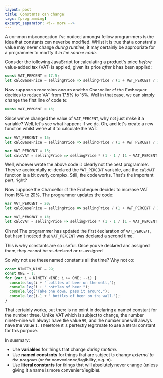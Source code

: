 ```yaml
---
layout: post
title: Constants can change!
tags: [programming]
excerpt_separator: <!-- more -->
---
```

A common misconception I've noticed amongst fellow programmers is the idea that constants can never be modified. Whilst it is true that a constant's value may never change *during runtime*, it may certainly be appropriate for a programmer to modify it *in the source code*.

<!-- more -->

Consider the following JavaScript for calculating a product's price *before* value-added tax (VAT) is applied, given its price *after* it has been applied:
```js
const VAT_PERCENT = 17.5;
let calcBasePrice = sellingPrice => sellingPrice / (1 + VAT_PERCENT / 100);
```

Now suppose a recession occurs and the Chancellor of the Exchequer decides to reduce VAT from 17.5% to 15%. Well in that case, we can simply change the first line of code to:
```js
const VAT_PERCENT = 15;
```

Since we've changed the value of `VAT_PERCENT`, why not just make it a variable? Well, let's see what happens if we do. Oh, and let's create a new function whilst we're at it to calculate the VAT:
```js
var VAT_PERCENT = 15;
let calcBasePrice = sellingPrice => sellingPrice / (1 + VAT_PERCENT / 100);

var VAT_PERCENT = 15;
let calcVAT = sellingPrice => sellingPrice * (1 - 1 / (1 + VAT_PERCENT / 100));
```

Well, whoever wrote the above code is clearly not the best programmer. They've accidentally re-declared the `VAT_PERCENT` variable, and the `calcVAT` function is a bit overly complex. Still, the code works. That's the important part, right?

Now suppose the Chancellor of the Exchequer decides to increase VAT from 15% to 20%. The programmer updates the code:
```js
var VAT_PERCENT = 20;
let calcBasePrice = sellingPrice => sellingPrice / (1 + VAT_PERCENT / 100);

var VAT_PERCENT = 15;
let calcVAT = sellingPrice => sellingPrice * (1 - 1 / (1 + VAT_PERCENT / 100));
```

Oh no! The programmer has updated the first declaration of `VAT_PERCENT`, but hasn't noticed that `VAT_PERCENT` was declared a second time.

This is why constants are so useful. Once you've declared and assigned them, they cannot be re-declared or re-assigned.

So why not use these named constants all the time? Why not do:
```js
const NINETY_NINE = 99;
const ONE = 1;
for (var i = NINETY_NINE; i >= ONE; --i) {
  console.log(i + " bottles of beer on the wall,");
  console.log(i + " bottles of beer.");
  console.log("Take one down, pass it around,");
  console.log(i-1 + " bottles of beer on the wall.");
}
```

That certainly works, but there is no point in declaring a named constant for the number three. Unlike VAT which is subject to change, the number ninety-nine will always have the value `99`, and the number one will always have the value `1`. Therefore it is perfectly legitimate to use a literal constant for this purpose.

In summary:
* Use **variables** for things that change *during runtime*.
* Use **named constants** for things that are subject to change *external to the program* (or for convenience/legibility, e.g. π).
* Use **literal constants** for things that will absolutely never change (unless giving it a name is more convenient/legible).
